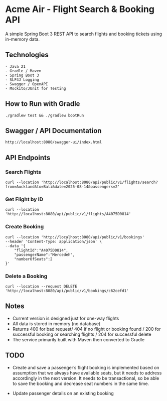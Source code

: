
# Acme Air - Flight Search & Booking API

A simple Spring Boot 3 REST API to search flights and booking tickets using in-memory data.

## Technologies
```
- Java 21
- Gradle / Maven
- Spring Boot 3
- SLF4J Logging
- Swagger / OpenAPI
- Mockito/JUnit for Testing
```

## How to Run with Gradle
```
./gradlew test && ./gradlew bootRun
```

## Swagger / API Documentation
```
http://localhost:8080/swagger-ui/index.html
```

## API Endpoints

### Search Flights

```
curl --location 'http://localhost:8080/api/public/v1/flights/search?from=Auckland&to=Bali&date=2025-08-14&passengers=2'
```

### Get Flight by ID

```
curl --location 'http://localhost:8080/api/public/v1/flights/A4075D0814'
```

### Create Booking

```
curl --location 'http://localhost:8080/api/public/v1/bookings'
--header 'Content-Type: application/json' \
--data '{
    "flightId":"A4075D0814",
    "passengerName":"Mercedeh",
    "numberOfSeats":2
}'
```

### Delete a Booking

```
curl --location --request DELETE 'http://localhost:8080/api/public/v1/bookings/c62cefd1'
```

## Notes
* Current version is designed just for one-way flights
* All data is stored in memory (no database)
* Returns 400 for bad request/ 404 if no flight or booking found / 200 for successful booking or searching flights / 204 for successful delete
* The service primarily built with Maven then converted to Gradle

## TODO
* Create and save a passenger’s flight booking is implemented based on assumption that we always have available seats, but it needs to address accordingly in the next version. It needs to be transactional, so be able to save the booking and decrease seat numbers in the same time.

* Update passenger details on an existing booking

